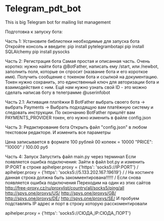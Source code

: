 # Telegram_pdt_bot
 This is big Telegram bot for mailing list management


Подготовка к запуску бота:

Часть 1: Установите библиотеки необходимые для запуска бота
Откройте консоль и введите:
pip install pytelegrambotapi
pip install SQLAlchemy
pip install pysocks


Часть 2: Регистрация бота
Самая простая и описанная часть. 
Очень коротко: нужно найти бота @BotFather, написать ему /start, или /newbot, заполнить поля, которые он спросит (название бота и его короткое имя). 
Получить сообщение с токеном бота и ссылкой на документацию. 
Токен нужно сохранить, это единственный ключ для авторизации бота и взаимодействия с ним.
Ещё нам нужно узнать свой ID - это можно сделать написав боту в телеграмме @userinfobot

Часть 2.1: Активация платёжки
В BotFather выбрать своего бота -> выбрать Payments -> Выбрать подходящую вам платёжную систему и следовать инструкции.
По окончанию BotFather пришлёт вам PAYMENTS_PROVIDER токен, его нужно изменить в файле config.json

Часть 3: Редактирование бота
Открыть файл "config.json" в любом текстовом редакторе.
И изменить все параметры

Цена записывается в формате 100 рублей 00 копеек = 10000
"PRICE": "10000" / 100.00 руб

Часть 4: Запуск
Запустить файл main.py через терминал
Если появляется ошибка подключения:
Зайти в файл bot.py и изменить IP:PORT в строке apihelper.proxy = {'https': 'socks5://IP:PORT'}
/ apihelper.proxy = {'https': 'socks5://5.133.202.167:19619'}
/
/	На хостинге данная строка должна быть закомментирована!!!!!!
/
Если снова появляется ошибка подключения
Переходим на один из этих сайтов
http://free-proxy.cz/ru/proxylist/country/all/socks5/ping/all
http://spys.one/proxys/US/
http://spys.one/proxys/GB/
http://spys.one/proxys/DE/
http://spys.one/proxys/SE/
И пробуем подставлять IP адрес и порт в строку которую расскоментировали

apihelper.proxy = {'https': 'socks5://СЮДА_IP:СЮДА_ПОРТ'}